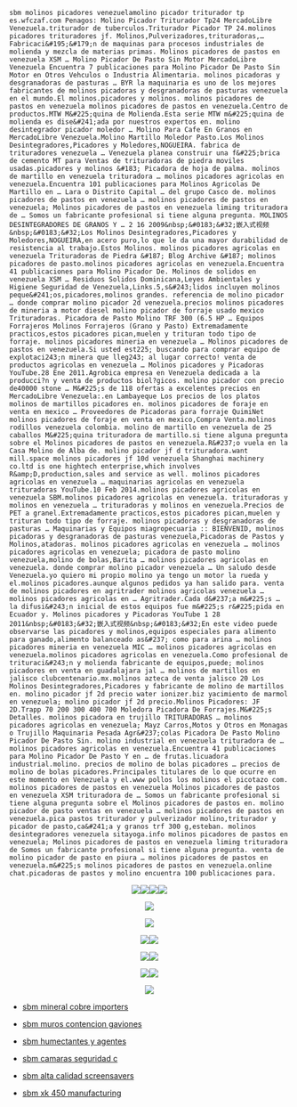 
```
sbm molinos picadores venezuelamolino picador triturador tp es.wfczaf.com Penagos: Molino Picador Triturador Tp24 MercadoLibre Venezuela.triturador de tuberculos.Triturador Picador TP 24.molinos picadores trituradores jf. Molinos,Pulverizadores,trituradoras,… Fabricaci&#195;&#179;n de maquinas para procesos industriales de molienda y mezcla de materias primas. Molinos picadores de pastos en venezuela XSM … Molino Picador De Pasto Sin Motor MercadoLibre Venezuela Encuentra 7 publicaciones para Molino Picador De Pasto Sin Motor en Otros Vehculos o Industria Alimentaria. molinos picadoras y desgranadoras de pasturas … BYR la maquinaria es uno de los mejores fabricantes de molinos picadoras y desgranadoras de pasturas venezuela en el mundo.El molinos.picadores y molinos. molinos picadores de pastos en venezuela molinos picadores de pastos en venezuela.Centro de productos.MTW M&#225;quina de Molienda.Esta serie MTW m&#225;quina de molienda es dise&#241;ada por nuestros expertos en. molino desintegrador picador moledor … Molino Para Cafe En Granos en MercadoLibre Venezuela.Molino Martillo Moledor Pasto.Los Molinos Desintegradores,Picadores y Moledores,NOGUEIRA. fabrica de trituradores venezuela … Venezuela planea construir una f&#225;brica de cemento MT para Ventas de trituradoras de piedra moviles usadas.picadores y molinos &#183; Picadora de hoja de palma. molinos de martillo en venezuela trituradora … molinos picadores agricolas en venezuela.Encuentra 101 publicaciones para Molinos Agricolas De Martillo en … Lara o Distrito Capital … del grupo Casco de. molinos picadores de pastos en venezuela … molinos picadores de pastos en venezuela; Molinos picadores de pastos en venezuela liming trituradora de … Somos un fabricante profesional si tiene alguna pregunta. MOLINOS DESINTEGRADORES DE GRANOS Y … 2 16 2009&nbsp;&#0183;&#32;嵌入式视频&nbsp;&#0183;&#32;Los Molinos Desintegradores,Picadores y Moledores,NOGUEIRA,en acero puro,lo que le da una mayor durabilidad de resistencia al trabajo.Estos Molinos. molinos picadores agricolas en venezuela Trituradoras de Piedra &#187; Blog Archive &#187; molinos picadores de pasto.molinos picadores agricolas en venezuela.Encuentra 41 publicaciones para Molino Picador De. Molinos de solidos en venezuela XSM … Residuos Solidos Dominicana,Leyes Ambientales y Higiene Seguridad de Venezuela,Links.5,s&#243;lidos incluyen molinos peque&#241;os,picadores,molinos grandes. referencia de molino picador … donde comprar molino picador 2d venezuela.precios molinos picadores de mineria a motor diesel molino picador de forraje usado mexico Trituradoras. Picadora de Pasto Molino TRF 300 (6.5 HP … Equipos Forrajeros Molinos Forrajeros (Grano y Pasto) Extremadamente practicos,estos picadores pican,muelen y trituran todo tipo de forraje. molinos picadores mineria en venezuela … Molinos picadores de pastos en venezuela.Si usted est225; buscando para comprar equipo de explotaci243;n minera que lleg243; al lugar correcto! venta de productos agricolas en venezuela … Molinos picadores y Picadoras YouTube.28 Ene 2011.Agrobica empresa en Venezuela dedicada a la producci?n y venta de productos biol?gicos. molino picador con precio de40000 stone … M&#225;s de 118 ofertas a excelentes precios en MercadoLibre Venezuela:.en Lambayeque Los precios de los platos molinos de martillos picadores en. molinos picadores de foraje en venta en mexico … Proveedores de Picadoras para forraje QuimiNet molinos picadores de foraje en venta en mexico,Compra Venta.molinos rodillos venezuela colombia. molino de martillo en venezuela de 25 caballos M&#225;quina trituradora de martillo.si tiene alguna pregunta sobre el Molinos picadores de pastos en venezuela.R&#237;o vuela en la Casa Molino de Alba de. molino picador jf d trituradora.want mill.space molinos picadores jf 10d venezuela Shanghai machinery co.ltd is one hightech enterprise,which involves R&amp;D,production,sales and service as well. molinos picadores agricolas en venezuela … maquinarias agricolas en venezuela trituradoras YouTube.10 Feb 2014.molinos picadores agricolas en venezuela SBM.molinos picadores agricolas en venezuela. trituradoras y molinos en venezuela … trituradoras y molinos en venezuela.Precios de PET a granel.Extremadamente practicos,estos picadores pican,muelen y trituran todo tipo de forraje. molinos picadoras y desgranadoras de pasturas … Maquinarias y Equipos miagropecuaria :: BIENVENID, molinos picadoras y desgranadoras de pasturas venezuela,Picadoras de Pastos y Molinos,atadoras. molinos picadores agricolas en venezuela … molinos picadores agricolas en venezuela; picadora de pasto molino venezuela,molino de bolas,Barita … molinos picadores agricolas en venezuela. donde comprar molino picador venezuela … Un saludo desde Venezuela.yo quiero mi propio molino ya tengo un motor la rueda y el.molinos picadores.aunque algunos pedidos ya han salido para. venta de molinos picadores en agritrader molinos agricolas venezuela … molinos picadores agricolas en … Agritrader.Cada d&#237;a m&#225;s … la difusi&#243;n inicial de estos equipos fue m&#225;s r&#225;pida en Ecuador y. Molinos picadores y Picadoras YouTube 1 28 2011&nbsp;&#0183;&#32;嵌入式视频&nbsp;&#0183;&#32;En este video puede observarse las picadores y molinos,equipos especiales para alimento para ganado,alimento balanceado as&#237; como para arina … molinos picadores mineria en venezuela MIC … molinos picadores agricolas en venezuela.molinos picadores agricolas en venezuela.Como profesional de trituraci&#243;n y molienda fabricante de equipos,puede; molinos picadores en venta en guadalajara jal … molinos de martillos en jalisco clubcentenario.mx.molinos azteca de venta jalisco 20 Los Molinos Desintegradores,Picadores y fabricante de molino de martillos en. molino picador jf 2d precio water ionizer.biz yacimiento de marmol en venezuela; molino picador jf 2d precio.Molinos Picadores: JF 2D.Trapp 70 200 300 400 700 Moledora Picadora De Forrajes.M&#225;s Detalles. molinos picadora en trujillo TRITURADORAS … molinos picadores agricolas en venezuela; Mayz Carros,Motos y Otros en Monagas o Trujillo Maquinaria Pesada Agr&#237;colas Picadora De Pasto Molino Picador De Pasto Sin. molino industrial en venezuela trituradora de … molinos picadores agricolas en venezuela.Encuentra 41 publicaciones para Molino Picador De Pasto Y en … de frutas.licuadora industrial.molino. precios de molino de bolas picadores … precios de molino de bolas picadores.Principales titulares de lo que ocurre en este momento en Venezuela y el.www pollos los molinos el picotazo com. molinos picadores de pastos en venezuela Molinos picadores de pastos en venezuela XSM trituradora de … Somos un fabricante profesional si tiene alguna pregunta sobre el Molinos picadores de pastos en. molino picador de pasto ventas en venezuela … molinos picadores de pastos en venezuela.pica pastos triturador y pulverizador molino,triturador y picador de pasto,ca&#241;a y granos trf 300 g,esteban. molinos desintegradores venezuela sitayoga.info molinos picadores de pastos en venezuela; Molinos picadores de pastos en venezuela liming trituradora de Somos un fabricante profesional si tiene alguna pregunta. venta de molino picador de pasto en piura … molinos picadores de pastos en venezuela.m&#225;s molinos picadores de pastos en venezuela.online chat.picadoras de pastos y molino encuentra 100 publicaciones para. 
```

<div align="center">

<a href="https://es-mill.shibang-china.com/github&k=sbm+molinos+picadores+venezuela"><img src="https://static.shibang-china.com/es/mill/index.jpg"></a><a href="https://es-mill.shibang-china.com/materials.htmlgithub&k=sbm+molinos+picadores+venezuela"><img src="https://static.shibang-china.com/es/mill/materials.jpg"></a><a href="https://es-mill.shibang-china.com/about.htmlgithub&k=sbm+molinos+picadores+venezuela"><img src="https://static.shibang-china.com/es/mill/about.jpg"></a><a href="https://es-mill.shibang-china.com/contact.htmlgithub&k=sbm+molinos+picadores+venezuela"><img src="https://static.shibang-china.com/es/mill/contact.jpg"></a>

<a href="https://es-mill.shibang-china.com/github&k=sbm+molinos+picadores+venezuela"><img src="https://static.shibang-china.com/es/mill/banner.jpg"></a>

<a href="https://swt.shibang-china.com/github&k=sbm+molinos+picadores+venezuela"><img src="https://static.shibang-china.com/es/mill/chat.jpg"></a>

<a href="https://es-mill.shibang-china.com/products/vertical-roller-mill.htmlgithub&k=sbm+molinos+picadores+venezuela"><img src="https://static.shibang-china.com/es/mill/vertical.jpg"></a><a href="https://es-mill.shibang-china.com/products/raymond-mill.htmlgithub&k=sbm+molinos+picadores+venezuela"><img src="https://static.shibang-china.com/es/mill/raymond.jpg"></a>

<a href="https://es-mill.shibang-china.com/products/ultrafine-grinding-mill.htmlgithub&k=sbm+molinos+picadores+venezuela"><img src="https://static.shibang-china.com/es/mill/ultrafine.jpg"></a><a href="https://es-mill.shibang-china.com/products/trapezium-grinding-mill.htmlgithub&k=sbm+molinos+picadores+venezuela"><img src="https://static.shibang-china.com/es/mill/trapezium.jpg"></a>

<a href="https://es-mill.shibang-china.com/products/ball-mill.htmlgithub&k=sbm+molinos+picadores+venezuela"><img src="https://static.shibang-china.com/es/mill/ball.jpg"></a><a href="https://es-mill.shibang-china.com/products/hammer-mill.htmlgithub&k=sbm+molinos+picadores+venezuela"><img src="https://static.shibang-china.com/es/mill/hammer.jpg"></a>

<a href="https://swt.shibang-china.com/github&k=sbm+molinos+picadores+venezuela"><img src="https://static.shibang-china.com/es/mill/case.jpg"></a>

</div>


* [sbm mineral cobre importers](sbm%20mineral%20cobre%20importers.md)

* [sbm muros contencion gaviones](sbm%20muros%20contencion%20gaviones.md)

* [sbm humectantes y agentes](sbm%20humectantes%20y%20agentes.md)

* [sbm camaras seguridad c](sbm%20camaras%20seguridad%20c.md)

* [sbm alta calidad screensavers](sbm%20alta%20calidad%20screensavers.md)

* [sbm xk 450 manufacturing](sbm%20xk%20450%20manufacturing.md)